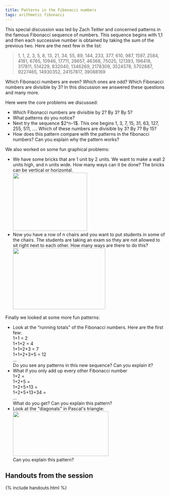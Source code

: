 ```yaml
---
title: Patterns in the Fibonacci numbers
tags: arithmetic fibonacci
---
```


This special discussion was led by Zach Teitler and concerned patterns in the famous Fibonacci sequence of numbers. This sequence begins with 1,1 and then each successive number is obtained by taking the sum of the previous two. Here are the next few in the list:
<blockquote>
1, 1, 2, 3, 5, 8, 13, 21, 34, 55, 89, 144, 233, 377, 610, 987, 1597, 2584, 4181, 6765, 10946, 17711, 28657, 46368, 75025, 121393, 196418, 317811, 514229, 832040, 1346269, 2178309, 3524578, 5702887, 9227465, 14930352, 24157817, 39088169
</blockquote>
Which Fibonacci numbers are even? Which ones are odd? Which Fibonacci numbers are divisible by 3? In this discussion we answered these questions and many more.<!--more-->

<p>Here were the core problems we discussed:</p>
<ul>
<li>Which Fibonacci numbers are divisible by 2? By 3? By 5?</li>
<li>What patterns do you notice?</li>
<li>Next try the sequence $2^n-1$. This one begins 1, 3, 7, 15, 31, 63, 127, 255, 511, .... Which of these numbers are divisible by 3? By 7? By 15?</li>
<li>How does this pattern compare with the patterns in the fibonacci numbers? Can you explain why the pattern works?</li>
</ul>
<p>We also worked on some fun graphical problems:</p>
<ul>
<li>We have some bricks that are 1 unit by 2 units. We want to make a wall 2 units high, and n units wide. How many ways can it be done? The bricks can be vertical or horizontal.<br />
<img src="{{ site.baseurl }}/assets/misc/fibonacci1.png" width="233" height="182" />
</li>
<li>Now you have a row of n chairs and you want to put students in some of the chairs. The students are taking an exam so they are not allowed to sit right next to each other. How many ways are there to do this?<br />
<img src="{{ site.baseurl }}/assets/misc/fibonacci2.png" width="290" height="192" />
</li>
</ul>
<p>Finally we looked at some more fun patterns:</p>
<ul>
<li>Look at the “running totals” of the Fibonacci numbers. Here are the first few:<br />
 1+1 = 2<br />
 1+1+2 = 4<br />
 1+1+2+3 = 7<br />
 1+1+2+3+5 = 12<br />
 ...<br />
Do you see any patterns in this new sequence? Can you explain it?
</li>
<li>What if you only add up every other Fibonacci number<br />
 1+2 =<br />
 1+2+5 =<br />
 1+2+5+13 =<br />
 1+2+5+13+34 =<br />
 ...<br />
What do you get? Can you explain this pattern?
</li>
<li>Look at the "diagonals" in Pascal's triangle:<br />
<img src="{{ site.baseurl }}/assets/misc/fibonacci3.png" width="300" height="140" /><br />
Can you explain this pattern?
</li>
</ul>

## Handouts from the session

{% include handouts.html %}
